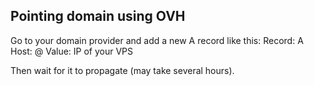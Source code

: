 ## Pointing domain using OVH
Go to your domain provider and add a new A record like this:
Record: A
Host: @
Value: IP of your VPS

Then wait for it to propagate (may take several hours).
